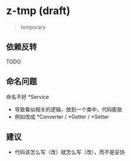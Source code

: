 # z-tmp (draft)

> temporary

## 依赖反转

TODO

## 命名问题

命名不好 \*Service

- 导致看似相关的逻辑，放到一个类中，代码膨胀
- 例如改成 \*Converter / \*Getter / \*Setter

## 建议

- 代码该怎么写（改）就怎么写（改），而不是妥协
